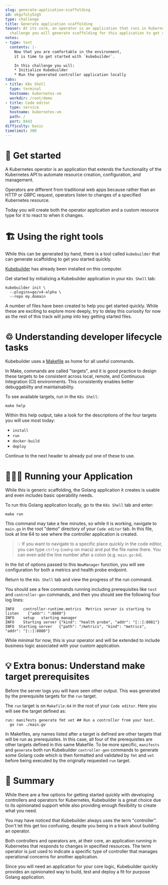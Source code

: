 ```yaml
---
slug: generate-application-scaffolding
id: okgzfoly5zg5
type: challenge
title: Generate application scaffolding
teaser: At its core, an operator is an application that runs in Kubernetes. In this
  challenge you will generate scaffolding for this application to get started quickly.
notes:
- type: text
  contents: |-
    Now that you are comfortable in the environment,
    it is time to get started with `kubebuilder`.

    In this challenge you will:
    * Initialize Kubebuilder
    * Run the generated controller application locally
tabs:
- title: K8s Shell
  type: terminal
  hostname: kubernetes-vm
  workdir: /root/demo
- title: Code editor
  type: service
  hostname: kubernetes-vm
  path: /
  port: 8443
difficulty: basic
timelimit: 300
---
```


🚀 Get started
==============

A Kubernetes operator is an application that extends the functionality of the Kubernetes API to automate resource creation, configuration, and management.

Operators are different from traditional web apps because rather than an HTTP or GRPC request, operators listen to changes of a specified Kubernetes resource.

Today you will create both the operator application and a custom resource type for it to react to when it changes.

🏗 Using the right tools
==============

While this can be generated by hand, there is a tool called `kubebuilder` that can generate scaffolding to get you started quickly.

[Kubebuilder](https://github.com/kubernetes-sigs/kubebuilder) has already been installed on this computer.

Get started by initializing a Kubebuilder application in your `K8s Shell` tab:

```
kubebuilder init \
  --plugins=go/v4-alpha \
  --repo my.domain
```

A number of files have been created to help you get started quickly. While these are exciting to explore more deeply, try to delay this curiosity for now as the rest of this track will jump into key getting started files.

♲ Understanding developer lifecycle tasks
==============

Kubebuilder uses a [Makefile](https://www.gnu.org/software/make/manual/html_node/Introduction.html) as home for all useful commands.

In Make, commands are called "targets", and it is good practice to design these targets to be consistent across local, remote, and Continuous Integration (CI) environments. This consistently enables better debuggability and maintainability.

To see available targets, run in the `K8s Shell`:

```
make help
```

Within this help output, take a look for the descriptions of the four targets you will use most today:
* `install`
* `run`
* `docker-build`
* `deploy`

Continue to the next header to already put one of these to use.


👩🏾‍💻 Running your Application
==============

While this is generic scaffolding, the Golang application it creates is usable and even includes basic operability needs.

To run this Golang application locally, go to the `K8s Shell` tab and enter:

```
make run
```

This command may take a few minutes, so while it is working, navigate to `main.go` in the root "demo" directory of your `Code editor` tab. In this file, look at line 64 to see where the controller application is created.

> 💡 If you want to navigate to a specific place quickly in the code editor, you can type `ctrl+p` (`cmd+p` on macs) and put the file name there. You can even add the line number after a colon (e.g. `main.go:64`).

In the list of options passed to this `NewManager` function, you will see configuration for both a metrics and health probe endpoint.

Return to the `K8s Shell` tab and view the progress of the run command.

You should see a few commands running including prerequisites like `test` and `controller-gen` commands, and then you should see the following four log lines:

```
INFO	controller-runtime.metrics	Metrics server is starting to listen	{"addr": ":8080"}
INFO	setup	starting manager
INFO	Starting server	{"kind": "health probe", "addr": "[::]:8081"}
INFO  Starting server	{"path": "/metrics", "kind": "metrics", "addr": "[::]:8080"}
```

While minimal for now, this is your operator and will be extended to include business logic associated with your custom application.


💡 Extra bonus: Understand make target prerequisites
==============

Before the server logs you will have seen other output. This was generated by the prerequisite targets for the `run` target.

The `run` target is on `Makefile:64` in the root of your `Code editor`. Here you will see the target defined as:

```
run: manifests generate fmt vet ## Run a controller from your host.
  go run ./main.go
```

In Makefiles, any names listed after a target is defined are other targets that will be run as prerequisites. In this case, all four of the prerequisites are other targets defined in this same Makefile. To be more specific, `manifests` and `generate` both run Kubebuilder `controller-gen` commands to generate some Golang code which is then formatted and validated by `fmt` and `vet` before being executed by the originally requested `run` target.


📕 Summary
==============

While there are a few options for getting started quickly with developing controllers and operators for Kubernetes, Kubebuilder is a great choice due to its opinionated support while also providing enough flexibility to create what you need.

You may have noticed that Kubebuilder always uses the term "controller". Don't let this get too confusing, despite you being in a track about building an operator.

Both controllers and operators are, at their core, an application running in Kubernetes that responds to changes in specified resources. The term operator is just used to indicate a specific type of controller that manages operational concerns for another application.

Since you will need an application for your core logic, Kubebuilder quickly provides an opinionated way to build, test and deploy a fit for purpose Golang application.
